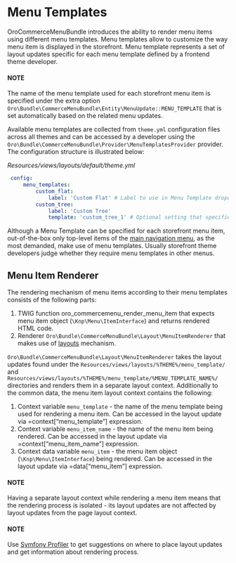 <a id="bundle-docs-commerce-commerce-menu-bundle-menu-templates"></a>

# Menu Templates

OroCommerceMenuBundle introduces the ability to render menu items using different menu templates. Menu templates allow to customize the way menu item is displayed in the storefront. Menu template represents a set of layout updates specific for each menu template defined by a frontend theme developer.

#### NOTE
The name of the menu template used for each storefront menu item is specified under the extra option `Oro\Bundle\CommerceMenuBundle\Entity\MenuUpdate::MENU_TEMPLATE` that is set automatically based on the related menu updates.

Available menu templates are collected from `theme.yml` configuration files across all themes and can be accessed by a developer using the `Oro\Bundle\CommerceMenuBundle\Provider\MenuTemplatesProvider` provider. The configuration structure is illustrated below:

*Resources/views/layouts/default/theme.yml*
```yaml
 config:
     menu_templates:
         custom_flat:
             label: 'Custom Flat' # Label to use in Menu Template dropdown in the menu item form on the menu management page.
         custom_tree:
             label: 'Custom Tree'
             template: 'custom_tree_1' # Optional setting that specifies the directory where the menu template layout updates are located. Fallbacks to menu template key if not set, i.e. "custom_tree".
```

Although a Menu Template can be specified for each storefront menu item, out-of-the-box only top-level items of the [main navigation menu](main-navigation-menu.md#bundle-docs-commerce-commerce-menu-bundle-main-navigation), as the most demanded, make use of menu templates. Usually storefront theme developers judge whether they require menu templates in other menus.

## Menu Item Renderer

The rendering mechanism of menu items according to their menu templates consists of the following parts:

1. TWIG function oro_commercemenu_render_menu_item that expects menu item object (`\Knp\Menu\ItemInterface`) and returns rendered HTML code.
2. Renderer `Oro\Bundle\CommerceMenuBundle\Layout\MenuItemRenderer` that makes use of [layouts](../../../frontend/storefront/layouts/index.md#dev-doc-frontend-layouts-layout) mechanism.

`Oro\Bundle\CommerceMenuBundle\Layout\MenuItemRenderer` takes the layout updates found under the `Resources/views/layouts/%THEME%/menu_template/` and `Resources/views/layouts/%THEME%/menu_template/%MENU_TEMPLATE_NAME%/` directories and renders them in a separate layout context. Additionally to the common data, the menu item layout context contains the following:

1. Context variable `menu_template` - the name of the menu template being used for rendering a menu item. Can be accessed in the layout update via =context[“menu_template”] expression.
2. Context variable `menu_item_name` - the name of the menu item being rendered. Can be accessed in the layout update via =context[“menu_item_name”] expression.
3. Context data variable `menu_item` - the menu item object (`\Knp\Menu\ItemInterface`) being rendered. Can be accessed in the layout update via =data[“menu_item”] expression.

#### NOTE
Having a separate layout context while rendering a menu item means that the rendering process is isolated - its layout updates are not affected by layout updates from the page layout context.

#### NOTE
Use [Symfony Profiler](../../../frontend/storefront/debugging.md#dev-doc-frontend-layouts-debugging) to get suggestions on where to place layout updates and get information about rendering process.

<!-- Frontend -->
